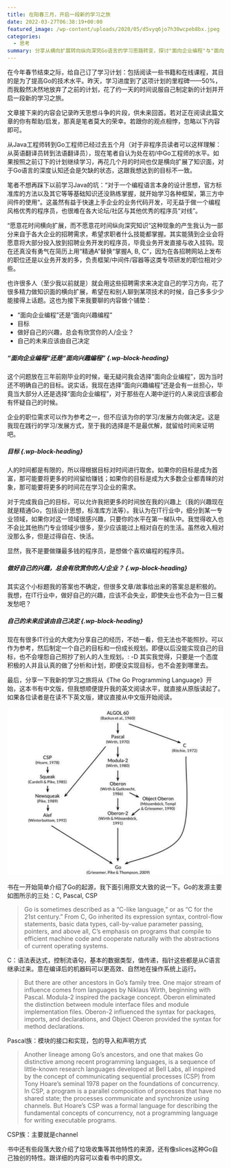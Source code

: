 ```yaml
---
title: 在阳春三月，开启一段新的学习之旅
date: 2022-03-27T06:38:19+00:00
featured_image: /wp-content/uploads/2020/05/d5vyq6jo7h30wcpeb8bx.jpeg
categories:
  - 思考
summary: 分享从横向扩展转向纵向深究Go语言的学习思路转变，探讨"面向企业编程"与"面向兴趣编程"的选择，以及个人职业规划的思考。
---
```

在今年春节结束之际，给自己订了学习计划：包括阅读一些书籍和在线课程，其目的是为了提高Go的技术水平。昨天，学习进度到了这项计划的里程碑——50%，而我毅然决然地放弃了之前的计划，花了约一天的时间说服自己制定新的计划并开启一段新的学习之旅。

文章接下来的内容会记录昨天思想斗争的片段，供未来回首。若对正在阅读此篇文章的你有帮助/启发，那真是笔者莫大的荣幸。若跟你的观点相悖，忽略以下内容即可。

从Java工程师转到Go工程师已经过去五个月（对于非程序员读者可以这样理解：从英语翻译员转到法语翻译员），现在笔者自认为处在初/中Go工程师的水平。如果按照之前订下的计划继续学习，再花几个月的时间也仅是横向扩展了知识面，对于Go语言的深度认知还会是欠缺的状态，这跟我想达到的目标不一致。

笔者不想再踩下以前学习Java的坑：“对于一个编程语言本身的设计思想，官方标准库的方法以及其它等等基础知识还没熟练掌握，就开始学习各种框架，第三方中间件的使用“。这虽然有益于快速上手企业的业务代码开发，可无益于做一个编程风格优秀的程序员，也很难在各大论坛/社区与其他优秀的程序员“对线”。

“愿意花时间横向扩展，而不愿意花时间纵向深究知识“这种现象的产生我认为一部分来自于各大企业的招聘需求，希望求职者什么技能都掌握。其实能猜到企业会将愿意将大部分投入放到招聘业务开发的程序员，毕竟业务开发直接与收入挂钩。现在还真没有勇气在简历上用“精通A”替换“掌握A, B, C”，因为在各招聘网站上发布的职位还是以业务开发的多，负责框架/中间件/容器等这类专项研发的职位相对少些。

也许很多人（至少我以前就是）就会用这些招聘需求来决定自己的学习方向，花了很多精力做知识面的横向扩展，希望在和别人聊到某项技术的时候，自己多多少少能接得上话题。这也为接下来我要聊的内容做个铺垫：

  * “面向企业编程”还是“面向兴趣编程”
  * 目标
  * 做好自己的兴趣，总会有欣赏你的人/企业？
  * 自己的未来应该由自己决定

##### <span class="ez-toc-section" id="%E2%80%9C%E9%9D%A2%E5%90%91%E4%BC%81%E4%B8%9A%E7%BC%96%E7%A8%8B%E2%80%9C%E8%BF%98%E6%98%AF%E2%80%9C%E9%9D%A2%E5%90%91%E5%85%B4%E8%B6%A3%E7%BC%96%E7%A8%8B%E2%80%9D"></span>“面向企业编程“还是“面向兴趣编程”<span class="ez-toc-section-end"></span> {.wp-block-heading}

这个问题放在三年前刚毕业的时候，毫无疑问我会选择“面向企业编程”，因为当时还不明确自己的目标。说实话，我现在选择“面向兴趣编程”还是会有一丝担心，毕竟当大部分人还是选择“面向企业编程”，对于那些在人潮中逆行的人来说应该都会有怀疑自己的时候。

企业的职位需求可以作为参考之一，但不应该为你的学习/发展方向做决定。这是我现在践行的学习/发展方式，至于我的选择是不是最优解，就留给时间来证明吧。

##### <span class="ez-toc-section" id="%E7%9B%AE%E6%A0%87"></span>目标<span class="ez-toc-section-end"></span> {.wp-block-heading}

人的时间都是有限的，所以得根据目标对时间进行取舍。如果你的目标是成为首富，那可能要将更多的时间留给赚钱；如果你的目标是成为大多数企业都青睐的对象，那可能要将更多的时间花在学习企业的需求。

对于完成我自己的目标，可以允许我把更多的时间放在我的兴趣上（我的兴趣现在就是精通Go，包括设计思想，标准库方法等）。我认为在IT行业中，细分到某一专业领域，如果你对这一领域很感兴趣，只要你的水平在第一梯队中。我觉得收入也不会比其他热门专业领域少很多，至少应该能过上相对自在的生活。虽然收入相对没那么多，但是过得自在、快活。

显然，我不是要做赚最多钱的程序员，是想做个喜欢编程的程序员。

##### <span class="ez-toc-section" id="%E5%81%9A%E5%A5%BD%E8%87%AA%E5%B7%B1%E7%9A%84%E5%85%B4%E8%B6%A3%EF%BC%8C%E6%80%BB%E4%BC%9A%E6%9C%89%E6%AC%A3%E8%B5%8F%E4%BD%A0%E7%9A%84%E4%BA%BA%E4%BC%81%E4%B8%9A%EF%BC%9F"></span>做好自己的兴趣，总会有欣赏你的人/企业？<span class="ez-toc-section-end"></span> {.wp-block-heading}

其实这个小标题我的答案也不确定，但很多文章/故事给出来的答案总是积极的。我想，在IT行业中，做好自己的兴趣，应该不会失业，即使失业也不会为一日三餐发愁吧？

##### <span class="ez-toc-section" id="%E8%87%AA%E5%B7%B1%E7%9A%84%E6%9C%AA%E6%9D%A5%E5%BA%94%E8%AF%A5%E7%94%B1%E8%87%AA%E5%B7%B1%E5%86%B3%E5%AE%9A"></span>自己的未来应该由自己决定<span class="ez-toc-section-end"></span> {.wp-block-heading}

现在有很多IT行业的大佬为分享自己的经历，不妨一看，但无法也不能照抄。可以作为参考，然后制定一个自己的目标和一份成长规划。即便以后没能实现自己的目标，也不会埋怨自己照抄了别人的人生规划。: -D 其实我觉得，只要是一个态度积极的人并且认真的做了分析和计划，即便没实现目标，也不会差到哪里去。

最后，分享一下我新的学习之旅将从《The Go Programming Language》开始，这本书有中文版，但我想顺便提升我的英文阅读水平，就直接从原版读起了。如果各位读者是在读不下英文版，建议直接从中文版开始阅读。

![](image.png)

书在一开始简单介绍了Go的起源，我下面引用原文大致的说一下。Go的发源主要如图所示的三处：C, Pascal, CSP

<blockquote class="wp-block-quote">
  <p>
    Go is sometimes described as a “C-like language,” or as “C for the 21st century.” From C, Go inherited its expression syntax, control-flow statements, basic data types, call-by-value parameter passing, pointers, and above all, C’s emphasis on programs that compile to efficient machine code and cooperate naturally with the abstractions of current operating systems.
  </p>
</blockquote>

C：语法表达式，控制流语句，基本的数据类型，值传递，指针这些都是从C语言继承过来。意在编译后的机器码可以更高效、自然地在操作系统上运行。

<blockquote class="wp-block-quote">
  <p>
    But there are other ancestors in Go’s family tree. One major stream of influence comes from languages by Niklaus Wirth, beginning with Pascal. Modula-2 inspired the package concept. Oberon eliminated the distinction between module interface files and module implementation files. Oberon-2 influenced the syntax for packages, imports, and declarations, and Object Oberon provided the syntax for method declarations.
  </p>
</blockquote>

Pascal族：模块的接口和实现，包的导入和声明方式

<blockquote class="wp-block-quote">
  <p>
    Another lineage among Go’s ancestors, and one that makes Go distinctive among recent programming languages, is a sequence of little-known research languages developed at Bell Labs, all inspired by the concept of communicating sequential processes (CSP) from Tony Hoare’s seminal 1978 paper on the foundations of concurrency. In CSP, a program is a parallel composition of processes that have no shared state; the processes communicate and synchronize using channels. But Hoare’s CSP was a formal language for describing the fundamental concepts of concurrency, not a programming language for writing executable programs.
  </p>
</blockquote>

CSP族：主要就是channel

书中还有些段落大致介绍了垃圾收集等其他特性的来源，还有像slices这种Go自己独创的特性。跟详细的内容可以查看书中的原文。